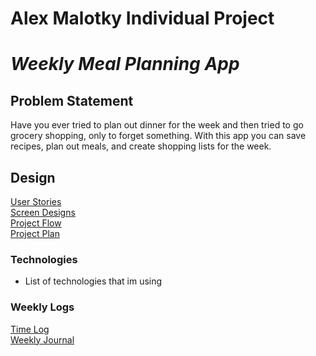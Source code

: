 # Alex Malotky Individual Project
# _Weekly Meal Planning App_

## Problem Statement

Have you ever tried to plan out dinner for the week and then tried to go grocery shopping, only to forget something.
With this app you can save recipes, plan out meals, and create shopping lists for the week.

## Design
[User Stories](docs/useStories.md)    
[Screen Designs](docs/screens.md)  
[Project Flow](docs/flow.md)  
[Project Plan](docs/plan.md)

### Technologies
* List of technologies that im using

### Weekly Logs
[Time Log](timelog.md)  
[Weekly Journal](docs/reflection.md)